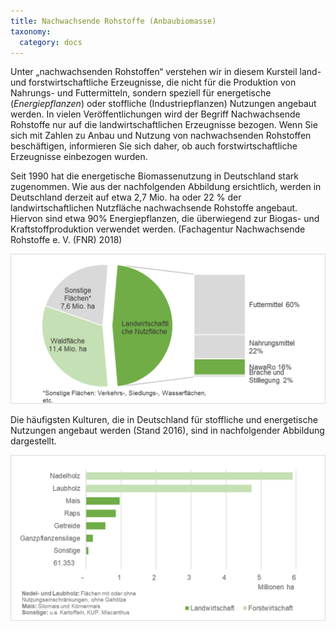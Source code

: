```yaml
---
title: Nachwachsende Rohstoffe (Anbaubiomasse)
taxonomy:
  category: docs
---
```


Unter „nachwachsenden Rohstoffen“ verstehen wir in diesem Kursteil land- und forstwirtschaftliche Erzeugnisse, die nicht für die Produktion von Nahrungs- und Futtermitteln, sondern speziell für energetische (*Energiepflanzen*) oder stoffliche (Industriepflanzen) Nutzungen angebaut werden. In vielen Veröffentlichungen wird der Begriff Nachwachsende Rohstoffe nur auf die landwirtschaftlichen Erzeugnisse bezogen. Wenn Sie sich mit Zahlen zu Anbau und Nutzung von nachwachsenden Rohstoffen beschäftigen, informieren Sie sich daher, ob auch forstwirtschaftliche Erzeugnisse einbezogen wurden. 

Seit 1990 hat die energetische Biomassenutzung in Deutschland stark zugenommen. Wie aus der nachfolgenden Abbildung ersichtlich, werden in Deutschland derzeit auf etwa 2,7 Mio. ha oder 22 % der landwirtschaftlichen Nutzfläche nachwachsende Rohstoffe angebaut. Hiervon sind etwa 90% Energiepflanzen, die überwiegend zur Biogas- und Kraftstoffproduktion verwendet werden. (Fachagentur Nachwachsende Rohstoffe e. V. (FNR) 2018)

![](Skript_DBFZ_Flaechennutzung.png?lightbox=800&resize=500&classes=caption "Flächennutzung in Deutschland 2016. Quelle: FNR 2017 nach Statistischem Bundesamt, eigene Darstellung")

Die häufigsten Kulturen, die in Deutschland für stoffliche und energetische Nutzungen angebaut werden (Stand 2016), sind in nachfolgender Abbildung dargestellt.

![](Skript_DBFZ_Anbauflaechen.png?lightbox=800&resize=500&classes=caption "Anbauflächen wichtiger NawaRo in Deutschland. Quelle: Landwirtschaft: Fachagentur Nachwachsende Rohstoffe e. V. 2018; Forstwirtschaft: Thünen-Institut; eigene Darstellung")
